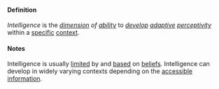 #### Definition

*Intelligence* is the *[dimension](https://github.com/gcassel/Modular-Organizing-Terminology/blob/master/terms/dimension.md) of [ability](https://github.com/gcassel/Modular-Organizing-Terminology/blob/master/terms/ability.md)* to *[develop](https://github.com/gcassel/Modular-Organizing-Terminology/blob/master/terms/develop.md) [adaptive](https://github.com/gcassel/Modular-Organizing-Terminology/blob/master/terms/adapt.md) [perceptivity](https://github.com/gcassel/Modular-Organizing-Terminology/blob/master/terms/perceive.md)* within a [specific](https://github.com/gcassel/Modular-Organizing-Terminology/blob/master/terms/specific.md) [context](https://github.com/gcassel/Modular-Organizing-Terminology/blob/master/terms/context.md).

#### Notes

Intelligence is usually [limited](https://github.com/gcassel/Modular-Organizing-Terminology/blob/master/terms/limit.md) by and [based](https://github.com/gcassel/Modular-Organizing-Terminology/blob/master/terms/base.md) on [beliefs](https://github.com/gcassel/Modular-Organizing-Terminology/blob/master/terms/belief.md).  Intelligence can develop in widely varying contexts depending on the [accessible](https://github.com/gcassel/Modular-Organizing-Terminology/blob/master/terms/access.md) [information](https://github.com/gcassel/Modular-Organizing-Terminology/blob/master/terms/information.md).

